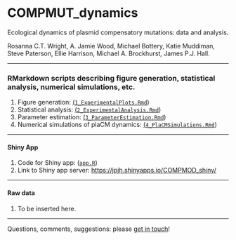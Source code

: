 # COMPMUT_dynamics
Ecological dynamics of plasmid compensatory mutations: data and analysis.

Rosanna C.T. Wright, A. Jamie Wood, Michael Bottery, Katie Muddiman, Steve Paterson, Ellie Harrison, Michael A. Brockhurst, James P.J. Hall.

---

### RMarkdown scripts describing figure generation, statistical analysis, numerical simulations, etc.

1. Figure generation: [(`1_ExperimentalPlots.Rmd`](./1_ExperimentalPlots.md))
2. Statistical analysis: [(`2_ExperimentalAnalysis.Rmd`](./1_ExperimentalAnalysis.md))
3. Parameter estimation: [(`3_ParameterEstimation.Rmd`](./3_ParameterEstimation.md))
4. Numerical simulations of plaCM dynamics: [(`4_PlaCMSimulations.Rmd`](./4_PlaCMSimulations.md))

---

#### Shiny App

1. Code for Shiny app: ([`app.R`](./shiny_app/app.R))
2. Link to Shiny app server: https://jpjh.shinyapps.io/COMPMOD_shiny/

---

#### Raw data

1. To be inserted here.

---

Questions, comments, suggestions: please [get in touch](mailto:j.p.j.hall@liverpool.ac.uk)!
